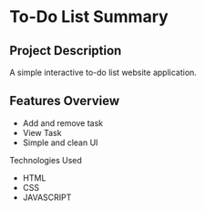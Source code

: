 # To-Do List Summary

## Project Description
A simple interactive to-do list website application.

## Features Overview
- Add and remove task
- View Task
- Simple and clean UI

Technologies Used
- HTML
- CSS
- JAVASCRIPT
